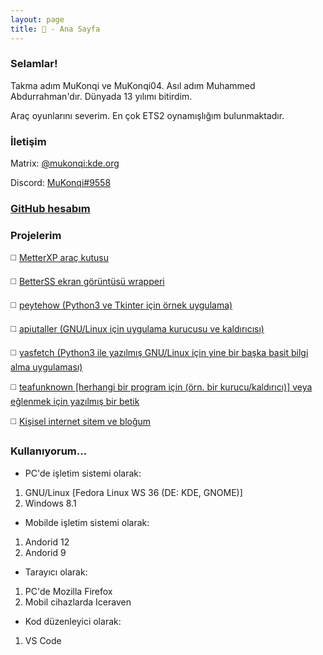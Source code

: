 ```yaml
---
layout: page
title: 👋 - Ana Sayfa
---
```

### Selamlar!

Takma adım MuKonqi ve MuKonqi04. Asıl adım Muhammed Abdurrahman'dır. Dünyada 13 yılımı bitirdim.

Araç oyunlarını severim. En çok ETS2 oynamışlığım bulunmaktadır.
### İletişim
Matrix: [@mukonqi:kde.org](https://matrix.to/#/@mukonqi:kde.org)

Discord: [MuKonqi#9558](https://discord.com/channels/@me/980440858245623838)
### [GitHub hesabım](https://github.com/MuKonqi)
### Projelerim
◻️ [MetterXP araç kutusu](https://mukonqi.github.io/metterxp)

◻️ [BetterSS ekran görüntüsü wrapperi](https://github.com/MuKonqi/betterss)

◻️ [peytehow (Python3 ve Tkinter için örnek uygulama)](https://github.com/MuKonqi/peytehow)

◻️ [apiutaller (GNU/Linux için uygulama kurucusu ve kaldırıcısı)](https://github.com/MuKonqi/apiutaller)

◻️ [yasfetch (Python3 ile yazılmış GNU/Linux için yine bir başka basit bilgi alma uygulaması)](https://github.com/MuKonqi/yasfetch)

◻️ [teafunknown [herhangi bir program için (örn. bir kurucu/kaldırıcı)] veya eğlenmek için yazılmış bir betik](https://github.com/MuKonqi/teafunknown)

◻️ [Kişisel internet sitem ve bloğum](https://github.com/MuKonqi/mukonqi.github.io)
### Kullanıyorum...
* PC'de işletim sistemi olarak:
1. GNU/Linux [Fedora Linux WS 36 (DE: KDE, GNOME)]
2. Windows 8.1
* Mobilde işletim sistemi olarak:
1. Andorid 12
2. Andorid 9
* Tarayıcı olarak:
1. PC'de Mozilla Firefox
2. Mobil cihazlarda Iceraven
* Kod düzenleyici olarak:
1. VS Code